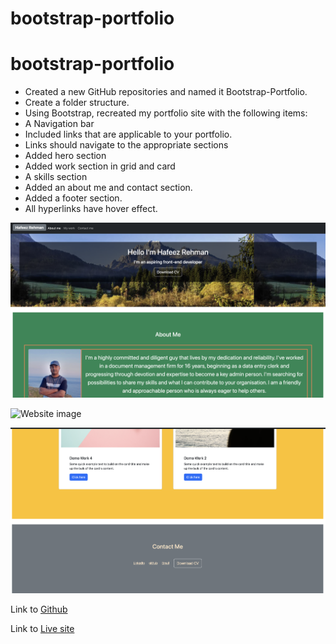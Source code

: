 # bootstrap-portfolio
# bootstrap-portfolio

* Created a new GitHub repositories and named it Bootstrap-Portfolio.
* Create a folder structure.
* Using Bootstrap, recreated my portfolio site with the following items:
* A Navigation bar
* Included links that are applicable to your portfolio.
* Links should navigate to the appropriate sections
* Added hero section
* Added work section in grid and card
* A skills section
* Added an about me and  contact section.
* Added a footer section.
* All hyperlinks have  hover effect.
 
 ![Website image](./images/Screenshot1.png)

 ![Website image](./images/Screenshot2.png)

 ![Website image](./images/Screenshot3.png)

 Link to [Github](https://github.com/hrehman12/bootstrap-portfolio)
 
 Link to [Live site](https://hrehman12.github.io/bootstrap-portfolio/)

